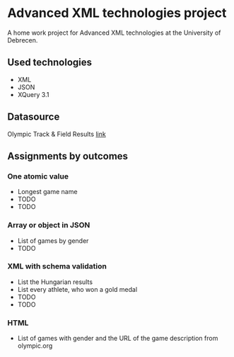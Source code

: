 # Advanced XML technologies project

A home work project for Advanced XML technologies at the University of Debrecen.

## Used technologies

* XML
* JSON
* XQuery 3.1

## Datasource

Olympic Track & Field Results [link](https://www.kaggle.com/jayrav13/olympic-track-field-results?select=results.json)

## Assignments by outcomes

### One atomic value

* Longest game name
* TODO
* TODO

### Array or object in JSON

* List of games by gender
* TODO

### XML with schema validation

* List the Hungarian results
* List every athlete, who won a gold medal
* TODO
* TODO

### HTML

* List of games with gender and the URL of the game description from olympic.org